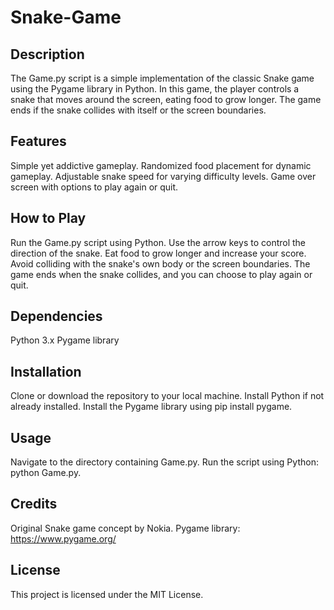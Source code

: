 # Snake-Game
## Description
The Game.py script is a simple implementation of the classic Snake game using the Pygame library in Python. In this game, the player controls a snake that moves around the screen, eating food to grow longer. The game ends if the snake collides with itself or the screen boundaries.

## Features
Simple yet addictive gameplay.
Randomized food placement for dynamic gameplay.
Adjustable snake speed for varying difficulty levels.
Game over screen with options to play again or quit.
## How to Play
Run the Game.py script using Python.
Use the arrow keys to control the direction of the snake.
Eat food to grow longer and increase your score.
Avoid colliding with the snake's own body or the screen boundaries.
The game ends when the snake collides, and you can choose to play again or quit.
## Dependencies
Python 3.x
Pygame library
## Installation
Clone or download the repository to your local machine.
Install Python if not already installed.
Install the Pygame library using pip install pygame.
## Usage
Navigate to the directory containing Game.py.
Run the script using Python: python Game.py.
## Credits
Original Snake game concept by Nokia.
Pygame library: https://www.pygame.org/
## License
This project is licensed under the MIT License.
